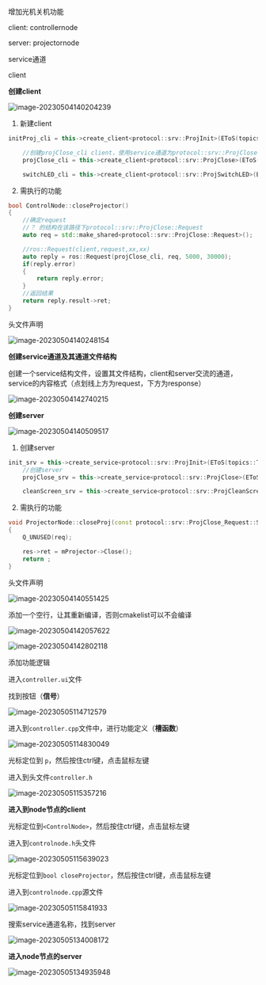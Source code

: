 增加光机关机功能

client: controllernode

server: projectornode

service通道



client

**创建client**

![image-20230504140204239](C:\Users\Administrator\AppData\Roaming\Typora\typora-user-images\image-20230504140204239.png)

1. 新建client

```c++
initProj_cli = this->create_client<protocol::srv::ProjInit>(EToS(topics::Topic::ProjInit));

	//创建projClose_cli client，使用service通道为protocol::srv::ProjClose
    projClose_cli = this->create_client<protocol::srv::ProjClose>(EToS(topics::Topic::ProjClose));

    switchLED_cli = this->create_client<protocol::srv::ProjSwitchLED>(EToS(topics::Topic::ProjSwitchLED));
```

2. 需执行的功能

```c++
bool ControlNode::closeProjector()
{
	//确定request
    //？ 的结构在该路径下protocol::srv::ProjClose::Request
    auto req = std::make_shared<protocol::srv::ProjClose::Request>();

    //ros::Request(client,request,xx,xx)
    auto reply = ros::Request(projClose_cli, req, 5000, 30000);
    if(reply.error)
    {
        return reply.error;
    }
	//返回结果
    return reply.result->ret;
}
```



头文件声明

![image-20230504140248154](C:\Users\Administrator\AppData\Roaming\Typora\typora-user-images\image-20230504140248154.png)



**创建service通道及其通道文件结构**

创建一个service结构文件，设置其文件结构，client和server交流的通道，service的内容格式（点划线上方为request，下方为response）

![image-20230504142740215](C:\Users\Administrator\AppData\Roaming\Typora\typora-user-images\image-20230504142740215.png)



**创建server**

![image-20230504140509517](C:\Users\Administrator\AppData\Roaming\Typora\typora-user-images\image-20230504140509517.png)

1. 创建server

```c++
init_srv = this->create_service<protocol::srv::ProjInit>(EToS(topics::Topic::ProjInit), std::bind(&ProjectorNode::initProj, this, _1, _2));
	//创建server
    projClose_srv = this->create_service<protocol::srv::ProjClose>(EToS(topics::Topic::ProjClose), std::bind(&ProjectorNode::closeProj, this, _1, _2));

    cleanScreen_srv = this->create_service<protocol::srv::ProjCleanScreen>(EToS(topics::Topic::ProjCleanScreen), std::bind(&ProjectorNode::cleanScreen, this, _1, _2));
```

2. 需执行的功能

```c++
void ProjectorNode::closeProj(const protocol::srv::ProjClose_Request::SharedPtr req, const protocol::srv::ProjClose_Response::SharedPtr res)
{
    Q_UNUSED(req);

    res->ret = mProjector->Close();
    return ;
}

```

头文件声明

![image-20230504140551425](C:\Users\Administrator\AppData\Roaming\Typora\typora-user-images\image-20230504140551425.png)



添加一个空行，让其重新编译，否则cmakelist可以不会编译

![image-20230504142057622](C:\Users\Administrator\AppData\Roaming\Typora\typora-user-images\image-20230504142057622.png)





![image-20230504142802118](C:\Users\Administrator\AppData\Roaming\Typora\typora-user-images\image-20230504142802118.png)



添加功能逻辑

进入`controller.ui`文件

找到按钮（**信号**）

![image-20230505114712579](C:\Users\Administrator\AppData\Roaming\Typora\typora-user-images\image-20230505114712579.png)



进入到`controller.cpp`文件中，进行功能定义（**槽函数**）

![image-20230505114830049](C:\Users\Administrator\AppData\Roaming\Typora\typora-user-images\image-20230505114830049.png)



光标定位到 `p`，然后按住ctrl键，点击鼠标左键

进入到头文件`controller.h`

![image-20230505115357216](C:\Users\Administrator\AppData\Roaming\Typora\typora-user-images\image-20230505115357216.png)



**进入到node节点的client**



光标定位到`<ControlNode>`，然后按住ctrl键，点击鼠标左键

进入到`controlnode.h`头文件

![image-20230505115639023](C:\Users\Administrator\AppData\Roaming\Typora\typora-user-images\image-20230505115639023.png)

光标定位到`bool closeProjector`，然后按住ctrl键，点击鼠标左键

进入到`controlnode.cpp`源文件

![image-20230505115841933](C:\Users\Administrator\AppData\Roaming\Typora\typora-user-images\image-20230505115841933.png)



搜索service通道名称，找到server

![image-20230505134008172](C:\Users\Administrator\AppData\Roaming\Typora\typora-user-images\image-20230505134008172.png)



**进入node节点的server**

![image-20230505134935948](C:\Users\Administrator\AppData\Roaming\Typora\typora-user-images\image-20230505134935948.png)
